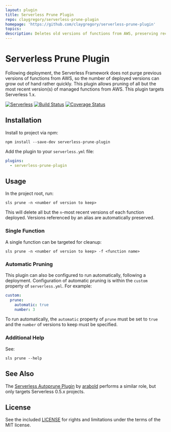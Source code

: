 ```yaml
---
layout: plugin
title: Serverless Prune Plugin
repo: claygregory/serverless-prune-plugin
homepage: 'https://github.com/claygregory/serverless-prune-plugin'
topics: 
description: Deletes old versions of functions from AWS, preserving recent and aliased versions
---
```




# Serverless Prune Plugin

Following deployment, the Serverless Framework does not purge previous versions of functions from AWS, so the number of deployed versions can grow out of hand rather quickly. This plugin allows pruning of all but the most recent version(s) of managed functions from AWS. This plugin targets Serverless 1.x.

[![Serverless](http://public.serverless.com/badges/v3.svg)](http://www.serverless.com)
[![Build Status](https://travis-ci.org/claygregory/serverless-prune-plugin.svg?branch=master)](https://travis-ci.org/claygregory/serverless-prune-plugin)
[![Coverage Status](https://coveralls.io/repos/github/claygregory/serverless-prune-plugin/badge.svg?branch=master)](https://coveralls.io/github/claygregory/serverless-prune-plugin?branch=master)

## Installation

Install to project via npm:
```
npm install --save-dev serverless-prune-plugin
```

Add the plugin to your `serverless.yml` file:
```yaml
plugins:
  - serverless-prune-plugin
```

## Usage

In the project root, run:
```
sls prune -n <number of version to keep>
```

This will delete all but the `n`-most recent versions of each function deployed. Versions referenced by an alias are automatically preserved.

### Single Function

A single function can be targeted for cleanup:
```
sls prune -n <number of version to keep> -f <function name>
```

### Automatic Pruning

This plugin can also be configured to run automatically, following a deployment. Configuration of automatic pruning is within the `custom` property of `serverless.yml`. For example:

```yaml
custom:
  prune:
    automatic: true
    number: 3
```

To run automatically, the `automatic` property of `prune` must be set to `true` and the `number` of versions to keep must be specified.


### Additional Help

See:
```
sls prune --help
```

## See Also

The [Serverless Autoprune Plugin](https://github.com/arabold/serverless-autoprune-plugin) by [arabold](https://github.com/arabold) performs a similar role, but only targets Serverless 0.5.x projects.

## License

See the included [LICENSE](LICENSE.md) for rights and limitations under the terms of the MIT license.
